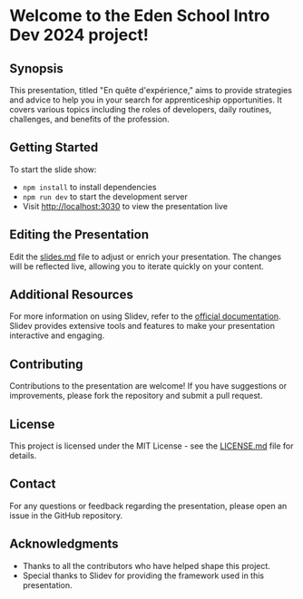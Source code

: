 # Welcome to the Eden School Intro Dev 2024 project!

## Synopsis
This presentation, titled "En quête d'expérience," aims to provide strategies and advice to help you in your search for apprenticeship opportunities. It covers various topics including the roles of developers, daily routines, challenges, and benefits of the profession.

## Getting Started
To start the slide show:

- `npm install` to install dependencies
- `npm run dev` to start the development server
- Visit <http://localhost:3030> to view the presentation live

## Editing the Presentation
Edit the [slides.md](./slides.md) file to adjust or enrich your presentation. The changes will be reflected live, allowing you to iterate quickly on your content.

## Additional Resources
For more information on using Slidev, refer to the [official documentation](https://sli.dev/). Slidev provides extensive tools and features to make your presentation interactive and engaging.

## Contributing
Contributions to the presentation are welcome! If you have suggestions or improvements, please fork the repository and submit a pull request.

## License
This project is licensed under the MIT License - see the [LICENSE.md](LICENSE.md) file for details.

## Contact
For any questions or feedback regarding the presentation, please open an issue in the GitHub repository.

## Acknowledgments
- Thanks to all the contributors who have helped shape this project.
- Special thanks to Slidev for providing the framework used in this presentation.